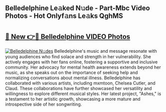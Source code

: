## Belledelphine Le𝚊ked N𝚞de - Part-Mbc Video Photos - Hot Onlyf𝚊ns Le𝚊ks QghMS

# <h2><a href="http://ab13638.deff.icu/?id=Belledelphine">🔗 New 👉🔴 Belledelphine VIDEO Photos</a></h2>

[![Belledelphine N𝚞des](https://i.imgur.com/rIISA9y.gif)](http://ab13638.deff.icu/?id=Belledelphine)
Belledelphine's music and message resonate with young audiences who find solace and strength in her vulnerability. She actively engages with her fans online, fostering a supportive and inclusive community. Her advocacy for mental health awareness extends beyond her music, as she speaks out on the importance of seeking help and normalizing conversations about mental illness. Belledelphine has collaborated with various artists, including mxmtoon, Chelsea Cutler, and Claud. These collaborations have further showcased her versatility and willingness to explore different musical styles. Her latest project, "Ashes," is a testament to her artistic growth, showcasing a more mature and introspective side of her songwriting.
